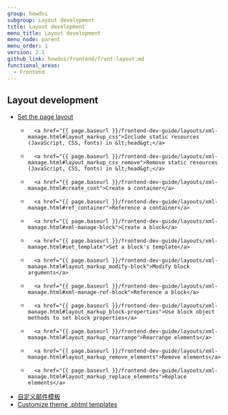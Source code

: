 ```yaml
---
group: howdoi
subgroup: Layout development
title: Layout development
menu_title: Layout development
menu_node: parent
menu_order: 1
version: 2.1
github_link: howdoi/frontend/front-layout.md
functional_areas:
  - Frontend
---
```


## Layout development

- 	<a href="{{ page.baseurl }}/frontend-dev-guide/layouts/xml-manage.html#layout_markup_columns">Set the page layout</a>
	- 		<a href="{{ page.baseurl }}/frontend-dev-guide/layouts/xml-manage.html#layout_markup_css">Include static resources (JavaScript, CSS, fonts) in &lt;head&gt;</a>
	- 		<a href="{{ page.baseurl }}/frontend-dev-guide/layouts/xml-manage.html#layout_markup_css_remove">Remove static resources (JavaScript, CSS, fonts) in &lt;head&gt;</a>
	- 		<a href="{{ page.baseurl }}/frontend-dev-guide/layouts/xml-manage.html#create_cont">Create a container</a>
	- 		<a href="{{ page.baseurl }}/frontend-dev-guide/layouts/xml-manage.html#ref_container">Reference a container</a>
	- 		<a href="{{ page.baseurl }}/frontend-dev-guide/layouts/xml-manage.html#xml-manage-block">Create a block</a>
	- 		<a href="{{ page.baseurl }}/frontend-dev-guide/layouts/xml-manage.html#set_template">Set a block's template</a>
	- 		<a href="{{ page.baseurl }}/frontend-dev-guide/layouts/xml-manage.html#layout_markup_modify-block">Modify block arguments</a>
	- 		<a href="{{ page.baseurl }}/frontend-dev-guide/layouts/xml-manage.html#xml-manage-ref-block">Reference a block</a>
	- 		<a href="{{ page.baseurl }}/frontend-dev-guide/layouts/xml-manage.html#layout_markup_block-properties">Use block object methods to set block properties</a>
	- 		<a href="{{ page.baseurl }}/frontend-dev-guide/layouts/xml-manage.html#layout_markup_rearrange">Rearrange elements</a>
	- 		<a href="{{ page.baseurl }}/frontend-dev-guide/layouts/xml-manage.html#layout_markup_remove_elements">Remove elements</a>
	- 		<a href="{{ page.baseurl }}/frontend-dev-guide/layouts/xml-manage.html#layout_markup_replace_elements">Replace elements</a>
- <a href="{{ page.baseurl }}/frontend-dev-guide/templates/template-email.html">自定义邮件模板</a>
- <a href="{{ page.baseurl }}/frontend-dev-guide/templates/template-walkthrough.html">Customize theme .phtml templates</a>

	
